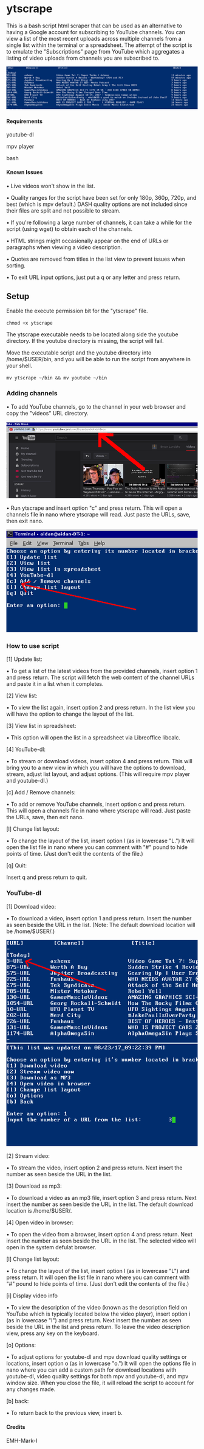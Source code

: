 # ytscrape

This is a bash script html scraper that can be used as an alternative to having a Google account for subscribing to YouTube channels. You can view a list of the most recent uploads across multiple channels from a single list within the terminal or a spreadsheet. The attempt of the script is to emulate the "Subscriptions" page from YouTube which aggregates a listing of video uploads from channels you are subscribed to.  

![](images/screenshot.png "screenshot")

#### Requirements

youtube-dl

mpv player

bash

#### Known Issues
• Live videos won't show in the list.

• Quality ranges for the script have been set for only 180p, 360p, 720p, and best (which is mpv default.) DASH quality options are not included since their files are split and not possible to stream.

• If you're following a large number of channels, it can take a while for the script (using wget) to obtain each of the channels.

• HTML strings might occasionally appear on the end of URLs or paragraphs when viewing a video description.

• Quotes are removed from titles in the list view to prevent issues when sorting.

• To exit URL input options, just put a q or any letter and press return.

## Setup

Enable the execute permission bit for the "ytscrape" file.

`chmod +x ytscrape`

The ytscrape executable needs to be located along side the youtube directory. If the youtube directory is missing, the script will fail.

Move the executable script and the youtube directory into /home/$USER/bin, and you will be able to run the script from anywhere in your shell.

`mv ytscrape ~/bin && mv youtube ~/bin`

### Adding channels

• To add YouTube channels, go to the channel in your web browser and copy the "videos" URL directory.

![](images/youtube_URL.png "youtube_URL")

• Run ytscrape and insert option "c" and press return. This will open a channels file in nano where ytscrape will read. Just paste the URLs, save, then exit nano.

![](images/add_channels.png "channels")

### How to use script


[1] Update list:

• To get a list of the latest videos from the provided channels, insert option 1 and press return. The script will fetch the web content of the channel URLs and paste it in a list when it completes.

[2] View list:

• To view the list again, insert option 2 and press return. In the list view you will have the option to change the layout of the list.

[3] View list in spreadsheet:

• This option will open the list in a spreadsheet via Libreoffice libcalc.

[4] YouTube-dl:

• To stream or download videos, insert option 4 and press return. This will bring you to a new view in which you will have the options to download, stream, adjust list layout, and adjust options. (This will require mpv player and youtube-dl.)

[c] Add / Remove channels:

• To add or remove YouTube channels, insert option c and press return. This will open a channels file in nano where ytscrape will read. Just paste the URLs, save, then exit nano.

[l] Change list layout:

• To change the layout of the list, insert option l (as in lowercase "L.") It will open the list file in nano where you can comment with "#" pound to hide points of time. (Just don't edit the contents of the file.)

[q] Quit:

Insert q and press return to quit.

### YouTube-dl

[1] Download video:

• To download a video, insert option 1 and press return. Insert the number as seen beside the URL in the list. (Note: The default download location will be /home/$USER/.)


![](images/ytdl_url.png "ytdl_url")
![](images/ytdl_url_insert.png "ytdl_url_insert")


[2] Stream video:

• To stream the video, insert option 2 and press return. Next insert the number as seen beside the URL in the list.

[3] Download as mp3:

• To download a video as an mp3 file, insert option 3 and press return. Next insert the number as seen beside the URL in the list. The default download location is /home/$USER/.

[4] Open video in browser:

• To open the video from a browser, insert option 4 and press return. Next insert the number as seen beside the URL in the list. The selected video will open in the system defulat browser.

[l] Change list layout:

• To change the layout of the list, insert option l (as in lowercase "L") and press return. It will open the list file in nano where you can comment with "#" pound to hide points of time. (Just don't edit the contents of the file.)

[i] Display video info

• To view the description of the video (known as the description field on YouTube which is typically located below the video player), insert option i (as in lowercase "I")  and press return. Next insert the number as seen beside the URL in the list and press return. To leave the video description view, press any key on the keyboard.

[o] Options:

• To adjust options for youtube-dl and mpv download quality settings or locations, insert option o (as in lowercase "o.") It will open the options file in nano where you can add a custom path for download locations with youtube-dl, video quality settings for both mpv and youtube-dl, and mpv window size. When you close the file, it will reload the script to account for any changes made.

[b] back:

• To return back to the previous view, insert b.

#### Credits

EMH-Mark-I
